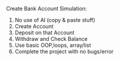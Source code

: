 Create Bank Account Simulation:
1. No use of AI (copy & paste stuff)
2. Create Account
3. Deposit on that Account
4. Withdraw and Check Balance
5. Use basic OOP,loops, array/list
6. Complete the project with no bugs/error
